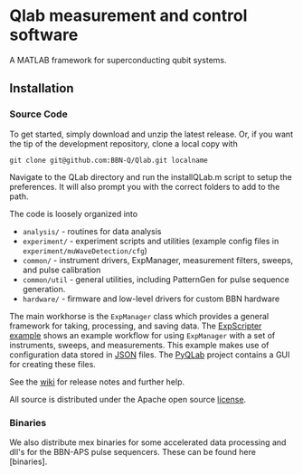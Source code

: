 # Qlab measurement and control software

A MATLAB framework for superconducting qubit systems.

## Installation

### Source Code

To get started, simply download and unzip the latest release. Or, if you want the tip of the development repository, clone a local copy with

	git clone git@github.com:BBN-Q/Qlab.git localname

Navigate to the QLab directory and run the installQLab.m script to setup the preferences.  It will also prompt you with the correct folders to add to the path.

The code is loosely organized into

* `analysis/` - routines for data analysis
* `experiment/` - experiment scripts and utilities (example config files in `experiment/muWaveDetection/cfg`)
* `common/` - instrument drivers, ExpManager, measurement filters, sweeps, and pulse calibration
* `common/util` - general utilities, including PatternGen for pulse sequence generation.
* `hardware/` - firmware and low-level drivers for custom BBN hardware

The main workhorse is the `ExpManager` class which provides a general framework for taking, processing, and saving data. The [ExpScripter example][scripter] shows an example workflow for using `ExpManager` with a set of instruments, sweeps, and measurements. This example makes use of configuration data stored in [JSON][] files. The [PyQLab][] project contains a GUI for creating these files.

See the [wiki][] for release notes and further help.

All source is distributed under the Apache open source [license][].

### Binaries

We also distribute mex binaries for some accelerated data processing and dll's for the BBN-APS pulse sequencers.  These can be found here [binaries].

[wiki]: http://github.com/BBN-Q/Qlab/wiki
[Pulse-Generation]: http://github.com/BBN-Q/Qlab/wiki/Pulse-Sequence-Generation
[scripter]: http://github.com/BBN-Q/Qlab/blob/develop/experiments/muWaveDetection/ExpScripter.example.m
[JSON]: http://en.wikipedia.org/wiki/JSON
[PyQLab]: http://github.com/BBN-Q/PyQLab
[license]: http://github.com/BBN-Q/Qlab/blob/master/LICENSE